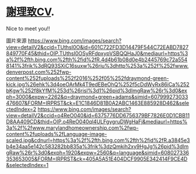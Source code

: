 # [謝理致CV](https://joshuahsieh0530.github.io/).
Nice to meet you!!

圖片來源 
	https://www.bing.com/images/search?view=detailV2&ccid=TUthsI0O&id=601C722FD3D14479F544C72EABD7827849770F45&thid=OIP.TUthsI0OSyRFdpxypVSBQQHaJ0&mediaurl=https%3a%2f%2fth.bing.com%2fth%2fid%2fR.4d4b61b08d0e4b2445769c72a5548141%3frik%3dRQ93SXiC16suxw%26riu%3dhttp%253a%252f%252fwww.denverpost.com%252fwp-content%252fuploads%252f2016%252f05%252fdraymond-green-kick.jpg%26ehk%3d4oeOArMk4T9edEBeOhQ%252f5cDdWyRx86iCa%252bKgw%252f8kYfM%253d%26risl%3d1%26pid%3dImgRaw%26r%3d0&exph=3000&expw=2262&q=draymond+green+adams&simid=607999273033476607&FORM=IRPRST&ck=E1C1846D81B0A2ABC1463E885928D462&selectedIndex=2
	https://www.bing.com/images/search?view=detailV2&ccid=o4ReO040&id=6375776DD6756379BF7826E0D1CBB11D8AA409CD&thid=OIP.o4ReO040ql4ULFgygruDWgHaFj&mediaurl=https%3a%2f%2fwww.marylandhomeownership.com%2fwp-content%2fuploads%2fLanguage-image-scaled.jpg&cdnurl=https%3a%2f%2fth.bing.com%2fth%2fid%2fR.a3845e3b4e34aa5e142c583282bb835a%3frik%3dzQmkih2xy9HgJg%26pid%3dImgRaw%26r%3d0&exph=1920&expw=2560&q=language&simid=608027336353653005&FORM=IRPRST&ck=405A5A51E404DCF9905E342414F9CE4D&selectedIndex=1
